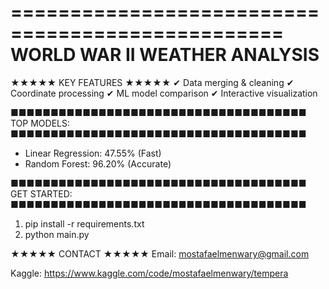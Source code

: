 =================================================
WORLD WAR II WEATHER ANALYSIS
=================================================

★★★★★ KEY FEATURES ★★★★★
✔ Data merging & cleaning
✔ Coordinate processing
✔ ML model comparison
✔ Interactive visualization

■■■■■■■■■■■■■■■■■■■■■■■■■■■■■■■■■■■■■
TOP MODELS:
■■■■■■■■■■■■■■■■■■■■■■■■■■■■■■■■■■■■■
- Linear Regression: 47.55% (Fast)
- Random Forest: 96.20% (Accurate)

■■■■■■■■■■■■■■■■■■■■■■■■■■■■■■■■■■■■■
GET STARTED:
■■■■■■■■■■■■■■■■■■■■■■■■■■■■■■■■■■■■■
1. pip install -r requirements.txt
2. python main.py

★★★★★ CONTACT ★★★★★
Email: mostafaelmenwary@gmail.com

Kaggle: https://www.kaggle.com/code/mostafaelmenwary/tempera
